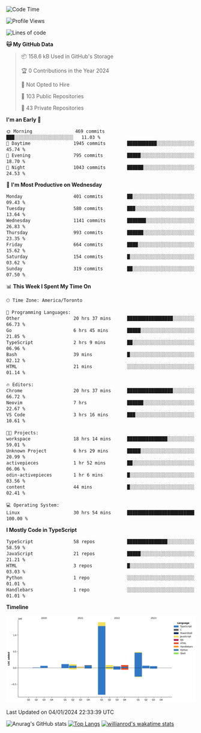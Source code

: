<!--START_SECTION:waka-->
![Code Time](http://img.shields.io/badge/Code%20Time-1%2C022%20hrs%2022%20mins-blue)

![Profile Views](http://img.shields.io/badge/Profile%20Views-1-blue)

![Lines of code](https://img.shields.io/badge/From%20Hello%20World%20I%27ve%20Written-2.6%20million%20lines%20of%20code-blue)

**🐱 My GitHub Data** 

> 📦 158.6 kB Used in GitHub's Storage 
 > 
> 🏆 0 Contributions in the Year 2024
 > 
> 🚫 Not Opted to Hire
 > 
> 📜 103 Public Repositories 
 > 
> 🔑 43 Private Repositories 
 > 
**I'm an Early 🐤** 

```text
🌞 Morning                469 commits         ███░░░░░░░░░░░░░░░░░░░░░░   11.03 % 
🌆 Daytime                1945 commits        ███████████░░░░░░░░░░░░░░   45.74 % 
🌃 Evening                795 commits         █████░░░░░░░░░░░░░░░░░░░░   18.70 % 
🌙 Night                  1043 commits        ██████░░░░░░░░░░░░░░░░░░░   24.53 % 
```
📅 **I'm Most Productive on Wednesday** 

```text
Monday                   401 commits         ██░░░░░░░░░░░░░░░░░░░░░░░   09.43 % 
Tuesday                  580 commits         ███░░░░░░░░░░░░░░░░░░░░░░   13.64 % 
Wednesday                1141 commits        ███████░░░░░░░░░░░░░░░░░░   26.83 % 
Thursday                 993 commits         ██████░░░░░░░░░░░░░░░░░░░   23.35 % 
Friday                   664 commits         ████░░░░░░░░░░░░░░░░░░░░░   15.62 % 
Saturday                 154 commits         █░░░░░░░░░░░░░░░░░░░░░░░░   03.62 % 
Sunday                   319 commits         ██░░░░░░░░░░░░░░░░░░░░░░░   07.50 % 
```


📊 **This Week I Spent My Time On** 

```text
🕑︎ Time Zone: America/Toronto

💬 Programming Languages: 
Other                    20 hrs 37 mins      █████████████████░░░░░░░░   66.73 % 
Go                       6 hrs 45 mins       █████░░░░░░░░░░░░░░░░░░░░   21.85 % 
TypeScript               2 hrs 9 mins        ██░░░░░░░░░░░░░░░░░░░░░░░   06.96 % 
Bash                     39 mins             █░░░░░░░░░░░░░░░░░░░░░░░░   02.12 % 
HTML                     21 mins             ░░░░░░░░░░░░░░░░░░░░░░░░░   01.14 % 

🔥 Editors: 
Chrome                   20 hrs 37 mins      █████████████████░░░░░░░░   66.72 % 
Neovim                   7 hrs               ██████░░░░░░░░░░░░░░░░░░░   22.67 % 
VS Code                  3 hrs 16 mins       ███░░░░░░░░░░░░░░░░░░░░░░   10.61 % 

🐱‍💻 Projects: 
workspace                18 hrs 14 mins      ███████████████░░░░░░░░░░   59.01 % 
Unknown Project          6 hrs 29 mins       █████░░░░░░░░░░░░░░░░░░░░   20.99 % 
activepieces             1 hr 52 mins        ██░░░░░░░░░░░░░░░░░░░░░░░   06.06 % 
odin-activepieces        1 hr 6 mins         █░░░░░░░░░░░░░░░░░░░░░░░░   03.56 % 
content                  44 mins             █░░░░░░░░░░░░░░░░░░░░░░░░   02.41 % 

💻 Operating System: 
Linux                    30 hrs 54 mins      █████████████████████████   100.00 % 
```

**I Mostly Code in TypeScript** 

```text
TypeScript               58 repos            ███████████████░░░░░░░░░░   58.59 % 
JavaScript               21 repos            █████░░░░░░░░░░░░░░░░░░░░   21.21 % 
HTML                     3 repos             █░░░░░░░░░░░░░░░░░░░░░░░░   03.03 % 
Python                   1 repo              ░░░░░░░░░░░░░░░░░░░░░░░░░   01.01 % 
Handlebars               1 repo              ░░░░░░░░░░░░░░░░░░░░░░░░░   01.01 % 
```



**Timeline**

![Lines of Code chart](https://raw.githubusercontent.com/wise-introvert/wise-introvert/master/assets/bar_graph.png)


 Last Updated on 04/01/2024 22:33:39 UTC
<!--END_SECTION:waka-->

![Anurag's GitHub stats](https://github-readme-stats.vercel.app/api?username=wise-introvert&count_private=true&show_icons=true)
[![Top Langs](https://github-readme-stats.vercel.app/api/top-langs/?username=wise-introvert&langs_count=10)](https://github.com/anuraghazra/github-readme-stats)
[![willianrod's wakatime stats](https://github-readme-stats.vercel.app/api/wakatime?username=wiseintrovert)](https://github.com/anuraghazra/github-readme-stats)
